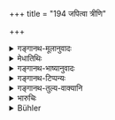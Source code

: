 +++
title = "194 जपित्वा त्रीणि"

+++

<details><summary>गङ्गानथ-मूलानुवादः</summary>

Having, with concentrated mind, repeated the Sāvitrī three thousand times, and drinking milk in a cow-pen for one month, he becomes absolved from the sin of accepting an improper gift.—(194)
</details>

<details><summary>मेधातिथिः</summary>

**त्रीणि सावित्रीसहस्राणि** । 

- <u>प्रत्यहम्</u> इति केचिद् आहुः । 

- <u>अन्ये</u> तु **मासं त्रीन्य्** अभिसंबध्नन्ति । अतश् च प्रत्यहम् एकैकं शतम् ।

- **गोष्ठ** इति वासस्थानम् ॥ ११.१९४ ॥
</details>

<details><summary>गङ्गानथ-भाष्यानुवादः</summary>

‘*The Sāvitrī three thousand times*’— Some people take this to mean that this should be done everyday; while others construe ‘*trīṇi*’ with ‘*māsam*’ \[the meaning being, that the whole is to run for *three months*\]; so that the *mantra* would have to be repeated one hundred times everyday.

‘*Cow-pen*’—the place where cows are kept.—(194)
</details>

<details><summary>गङ्गानथ-टिप्पन्यः</summary>

This verse is quoted in *Parāśaramādhava* (Prāyaścitta, p. 430), as
referring to cases where both the *giver* and the *gift* are unfit, and
improper;—in *Aparārka* (p. 1150), to the effect that ‘residence in the
cow-pen’ is an essential factor in the expiation;—in *Mitākṣarā*
(3.290), which adds the following notes:—The repetition of the *Sāvitrī*
here prescribed is to be done daily, as is clear from the Accusative
ending in ‘*māsam*’ which denotes *duration*;—and in *Prāyaścittaviveka*
(p. 403).
</details>

<details><summary>गङ्गानथ-तुल्य-वाक्यानि</summary>

*Viṣṇu* (54.24).—‘By repeating attentively the *Gāyatrī* three thousand
times, by dwelling in the pasture of cows, by subsisting on milk for a
month, one becomes free from the sin of receiving unlawful presents.’

*Yājñavalkya* (3.288).—‘One becomes free from the sin of receiving
improper presents if one dwells in the cow-pen for one month, subsisting
on milk and devoted to the repeating of the *Gāyatrī*.’
</details>

<details><summary>भारुचिः</summary>

**असत्प्रतिग्रहस्य** विशेषविधिः ॥ ११.१९३ ॥
</details>

<details><summary>Bühler</summary>

195	By muttering with a concentrated mind the Savitri three thousand times, (dwelling) for a month in a cow-house, (and) subsisting on milk, (a man) is freed from (the guilt of) accepting presents from a wicked man.
</details>
